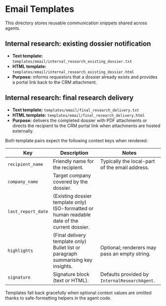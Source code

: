 # Email Templates

This directory stores reusable communication snippets shared across agents.

## Internal research: existing dossier notification
- **Text template:** `templates/email/internal_research_existing_dossier.txt`
- **HTML template:** `templates/email/internal_research_existing_dossier.html`
- **Purpose:** informs requestors that a dossier already exists and provides a portal link back to the CRM attachment.

## Internal research: final research delivery
- **Text template:** `templates/email/final_research_delivery.txt`
- **HTML template:** `templates/email/final_research_delivery.html`
- **Purpose:** delivers the completed dossier with PDF attachments or directs the recipient to the CRM portal link when attachments are hosted externally.

Both template pairs expect the following context keys when rendered:

| Key | Description | Notes |
| --- | ----------- | ----- |
| `recipient_name` | Friendly name for the recipient. | Typically the local-part of the email address. |
| `company_name` | Target company covered by the dossier. | | 
| `last_report_date` | (Existing dossier template only) ISO-formatted or human readable date of the current dossier. | |
| `highlights` | (Final delivery template only) Bullet list or paragraph summarising key insights. | Optional; renderers may pass an empty string. |
| `signature` | Signature block (text or HTML). | Defaults provided by `InternalResearchAgent`. |

Templates fall back gracefully when optional context values are omitted thanks to safe-formatting helpers in the agent code.
